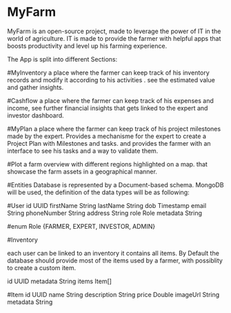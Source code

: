 # MyFarm 
MyFarm is an open-source project, made to leverage the power of IT in the world of agriculture. IT is made to provide the farmer with helpful apps that boosts productivity and level up his farming experience. 

The App is split into different Sections:

#MyInventory
a place where the farmer can keep track of his inventory records and modify it according to his activities . see the estimated value and gather insights.

#Cashflow
a place where the farmer can keep track of his expenses and income, see further financial insights that gets linked to the expert and investor dashboard. 

#MyPlan
a place where the farmer can keep track of his project milestones made by the expert. 
Provides a mechanisme for the expert to create a Project Plan with Milestones and tasks. 
and provides the farmer with an interface to see his tasks and a way to validate them. 

#Plot
a farm overview with different regions highlighted on a map. that showcase the farm assets in a geographical manner.

#Entities
Database is represented by a Document-based schema. MongoDB will be used, the definition of the data types will be as following:


#User
id UUID
firstName String
lastName String
dob Timestamp
email String
phoneNumber String
address String
role Role
metadata String

#enum Role {FARMER, EXPERT, INVESTOR, ADMIN}


#Inventory

each user can be linked to an inventory
it contains all items. By Default the database should provide most of the items used by a farmer, with possiblity to create a custom item.

id UUID
metadata String
items Item[]




#Item
id UUID
name String
description String
price Double 
imageUrl String
metadata String

